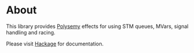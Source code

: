 # About

This library provides [Polysemy] effects for using STM queues, MVars, signal handling and racing.

Please visit [Hackage] for documentation.

[Polysemy]: https://hackage.haskell.org/package/polysemy
[Hackage]: https://hackage.haskell.org/package/polysemy-conc/docs/Polysemy-Conc.html
